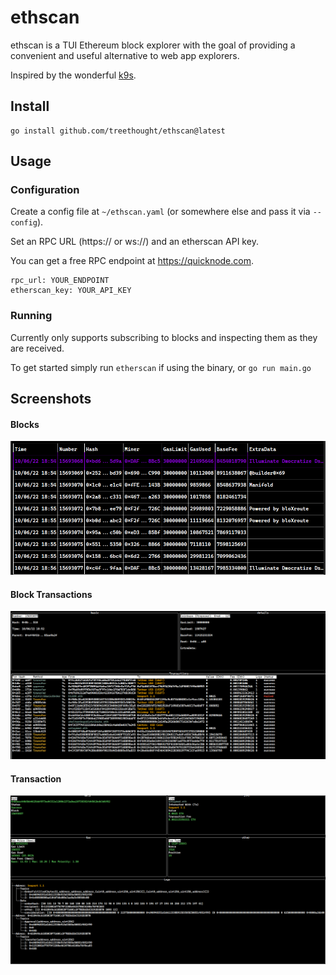 # ethscan

ethscan is a TUI Ethereum block explorer with the goal of providing a convenient
and useful alternative to web app explorers.

Inspired by the wonderful [k9s](https://github.com/derailed/k9s).

## Install

```
go install github.com/treethought/ethscan@latest
```

## Usage

### Configuration

Create a config file at `~/ethscan.yaml` (or somewhere else and pass it via `--config`).

Set an RPC URL (https:// or ws://) and an etherscan API key.

You can get a free RPC endpoint at https://quicknode.com.

```
rpc_url: YOUR_ENDPOINT
etherscan_key: YOUR_API_KEY
```

### Running

Currently only supports subscribing to blocks and inspecting them as they are received.

To get started simply run `etherscan` if using the binary, or `go run main.go`

## Screenshots

#### Blocks

![Blocks](./assets/blocks.png)

#### Block Transactions

![Block](./assets/block.png)

#### Transaction

![Transaction](./assets/transaction.png)

